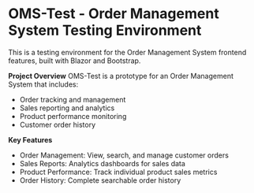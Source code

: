 # OMS-Test - Order Management System Testing Environment
This is a testing environment for the Order Management System frontend features, built with Blazor and Bootstrap.

**Project Overview**
OMS-Test is a prototype for an Order Management System that includes:

- Order tracking and management
- Sales reporting and analytics
- Product performance monitoring
- Customer order history

**Key Features**
- Order Management: View, search, and manage customer orders
- Sales Reports: Analytics dashboards for sales data
- Product Performance: Track individual product sales metrics
- Order History: Complete searchable order history
